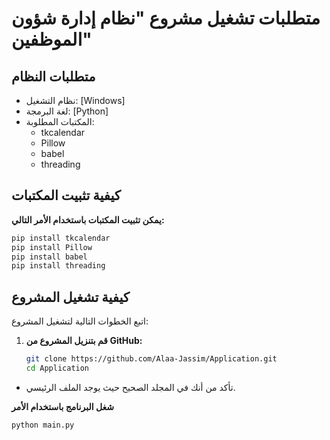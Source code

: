 

# متطلبات تشغيل مشروع "نظام إدارة شؤون الموظفين"

## متطلبات النظام
- نظام التشغيل: [Windows]
- لغة البرمجة: [Python]
- المكتبات المطلوبة: 
  - tkcalendar
  - Pillow
  - babel
  - threading

## كيفية تثبيت المكتبات
**يمكن تثبيت المكتبات باستخدام الأمر التالي:**

```bash
pip install tkcalendar
pip install Pillow
pip install babel
pip install threading
```

## كيفية تشغيل المشروع



اتبع الخطوات التالية لتشغيل المشروع:

1. **قم بتنزيل المشروع من GitHub:**
   ```bash
   git clone https://github.com/Alaa-Jassim/Application.git
   cd Application

- تأكد من أنك في المجلد الصحيح حيث يوجد الملف الرئيسي.

**شغل البرنامج باستخدام الأمر**

```bash
python main.py
```

